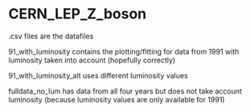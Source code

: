 # CERN_LEP_Z_boson

.csv files are the datafiles

91_with_luminosity contains the plotting/fitting for data from 1991 with luminosity taken into account (hopefully correctly)

91_with_luminosity_alt uses different luminosity values

fulldata_no_lum has data from all four years but does not take account luminosity (because luminosity values are only available for 1991)

